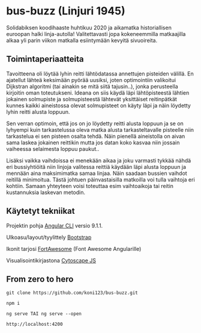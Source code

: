 # bus-buzz (Linjuri 1945)

Solidabiksen koodihaaste huhtikuu 2020 ja aikamatka historiallisen euroopan halki linja-autolla!
Valitettavasti jopa kokeneemmilla matkaajilla alkaa yli parin viikon matkalla esiintymään kevyitä sivuoireita.

## Toimintaperiaatteita

Tavoitteena oli löytää lyhin reitti lähtödatassa annettujen pisteiden välillä. En ajatellut
lähteä keksimään pyörää uusiksi, joten optimointiin valikoitui Dijkstran algoritmi (tai 
ainakin se mitä siitä tajusin..), jonka perusteella kirjoitin oman toteutukseni.
Ideana on siis käydä läpi lähtöpisteestä lähtien jokainen solmupiste
ja solmupisteestä lähtevät yksittäiset reitinpätkät kunnes kaikki aineistossa olevat solmupisteet
on käyty läpi ja näin löydetty lyhin reitti alusta loppuun.

Sen verran optimoin, että jos on jo löydetty reitti alusta loppuun ja se on lyhyempi
kuin tarkastelussa oleva matka alusta tarkasteltavalle pisteelle niin tarkastelua ei sen pisteen
osalta tehdä. Näin pienellä aineistolla on aivan sama laskea jokainen reittikin mutta jos
datan koko kasvaa niin jossain vaiheessa selaimesta loppuu paukut..

Lisäksi vaikka vaihdoissa ei menekään aikaa ja joku varmasti tykkää nähdä eri bussiyhtiöitä
niin linjoja valitessa reittiä käydään läpi alusta
loppuun ja mennään aina maksimimatka samaa linjaa. Näin saadaan bussien vaihdot reitillä minimoitua.
Tästä johtuen päinvastaisilla matkoilla voi tulla vaihtoja eri kohtiin. Samaan yhteyteen voisi
toteuttaa esim vaihtoaikoja tai reitin kustannuksia laskevan metodin.

## Käytetyt tekniikat

Projektin pohja [Angular CLI](https://github.com/angular/angular-cli) versio 9.1.1.

Ulkoasu/layout/tyylittely [Bootstrap](https://getbootstrap.com/)

Ikonit tarjosi [FortAwesome](https://github.com/FortAwesome/angular-fontawesome) (Font Awesome Angularille)

Visualisointikirjastona [Cytoscape JS](https://js.cytoscape.org/)

## From zero to hero

```
git clone https://github.com/koni123/bus-buzz.git
```
```
npm i
```
```
ng serve TAI ng serve --open
```
```
http://localhost:4200
```
